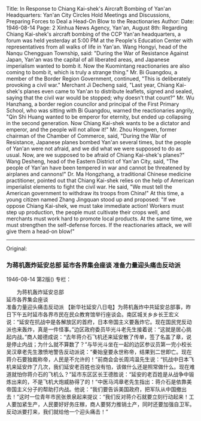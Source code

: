Title: In Response to Chiang Kai-shek's Aircraft Bombing of Yan'an Headquarters: Yan'an City Circles Hold Meetings and Discussions, Preparing Forces to Deal a Head-On Blow to the Reactionaries
Author:
Date: 1946-08-14
Page: 2
Xinhua News Agency, Yan'an, August 8th: Regarding Chiang Kai-shek's aircraft bombing of the CCP Yan'an headquarters, a forum was held yesterday at 5:00 PM at the People's Education Center with representatives from all walks of life in Yan'an. Wang Hongyi, head of the Nanqu Chengguan Township, said: "During the War of Resistance Against Japan, Yan'an was the capital of all liberated areas, and Japanese imperialism wanted to bomb it. Now the Kuomintang reactionaries are also coming to bomb it, which is truly a strange thing." Mr. Bi Guangdou, a member of the Border Region Government, continued, "This is deliberately provoking a civil war." Merchant Ji Decheng said, "Last year, Chiang Kai-shek's planes even came to Yan'an to distribute leaflets, signed and sealed, saying that the civil war would be stopped; why doesn't that count?" Mr. Wu Hanzhang, a border region councilor and principal of the First Primary School, who was sitting with Bi Guangdou, warned the reactionaries angrily, "Qin Shi Huang wanted to be emperor for eternity, but ended up collapsing in the second generation. Now Chiang Kai-shek wants to be a dictator and emperor, and the people will not allow it!" Mr. Zhou Hongwen, former chairman of the Chamber of Commerce, said, "During the War of Resistance, Japanese planes bombed Yan'an several times, but the people of Yan'an were not afraid, and we did what we were supposed to do as usual. Now, are we supposed to be afraid of Chiang Kai-shek's planes?" Wang Desheng, head of the Eastern District of Yan'an City, said, "The people of Yan'an have been tempered in war and cannot be threatened by airplanes and cannons!" Dr. Ma Hongzhang, a traditional Chinese medicine practitioner, pointed out that Chiang Kai-shek relies on the help of American imperialist elements to fight the civil war. He said, "We must tell the American government to withdraw its troops from China!" At this time, a young citizen named Zhang Jingquan stood up and proposed: "If we oppose Chiang Kai-shek, we must take immediate action! Workers must step up production, the people must cultivate their crops well, and merchants must work hard to promote local products. At the same time, we must strengthen the self-defense forces. If the reactionaries attack, we will give them a head-on blow!"



<hr /> 

Original: 


### 为蒋机轰炸延安总部  延市各界集会座谈  准备力量迎头痛击反动派

1946-08-14
第2版()
专栏：

　　为蒋机轰炸延安总部            
    延市各界集会座谈           
    准备力量迎头痛击反动派
    【新华社延安八日电】为蒋机轰炸中共延安总部事，昨日下午五时延市各界市民在民众教育馆举行座谈会。南区城关乡乡长王宏义说：“延安在抗战中是各解放区的首府，日本帝国主义要轰炸它。现在国民党反动派也来轰炸，真是一件怪事。”边区政府委员毕光斗老先生接着说：“这就是居心挑起内战。”商人姬德成说：“去年蒋介石飞机还来延安散了传单，签了名盖了章，说是停止内战；为什么就不算数了？”与毕光斗坐在一起的边区参议员第一完小校长吴汉章老先生激愤地警告反动派说：“秦始皇要永世称帝，结果到二世即亡。现在蒋介石要独裁称帝，人民是不允许的！”前商会会长周鸿温先生说：“抗战中日本飞机来延安炸了几次，我们延安老百姓也没有怕，该做什么还是照常做什么。现在难道就怕你蒋介石的飞机么？”延市东区区长王德胜说：“延安的老百姓是从战争中锻炼出来的，不是飞机大炮威胁得了的！”中医马鸿章老先生指出：蒋介石是依靠美帝国主义分子的帮助打内战。他说：“我们要告诉美国政府，把军队从中国撤出去！”这时一位青年市民张景泉起来提议：“我们反对蒋介石就要立刻行动起来！工人要加紧生产，人民要好好务庄稼，商人要努力推销土产，同时还要加强自卫军。反动派要打来，我们就给他一个迎头痛击！”
